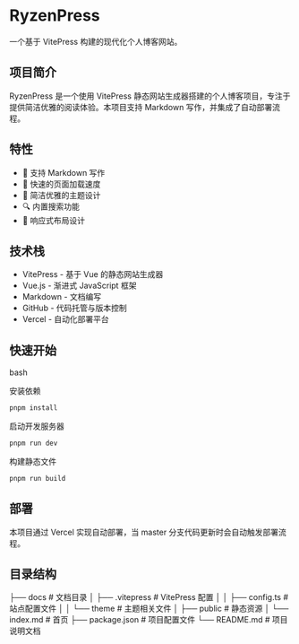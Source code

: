 # RyzenPress

一个基于 VitePress 构建的现代化个人博客网站。

## 项目简介

RyzenPress 是一个使用 VitePress 静态网站生成器搭建的个人博客项目，专注于提供简洁优雅的阅读体验。本项目支持 Markdown 写作，并集成了自动部署流程。

## 特性

- 📝 支持 Markdown 写作
- 🚀 快速的页面加载速度
- 🎨 简洁优雅的主题设计
- 🔍 内置搜索功能
- 📱 响应式布局设计

## 技术栈

- VitePress - 基于 Vue 的静态网站生成器
- Vue.js - 渐进式 JavaScript 框架
- Markdown - 文档编写
- GitHub - 代码托管与版本控制
- Vercel - 自动化部署平台

## 快速开始

bash

安装依赖

```cmd
pnpm install
```

启动开发服务器

```cmd
pnpm run dev
```

构建静态文件

```cmd
pnpm run build
```

## 部署

本项目通过 Vercel 实现自动部署，当 master 分支代码更新时会自动触发部署流程。

## 目录结构

├── docs # 文档目录
│ ├── .vitepress # VitePress 配置
│ │ ├── config.ts # 站点配置文件
│ │ └── theme # 主题相关文件
│ ├── public # 静态资源
│ └── index.md # 首页
├── package.json # 项目配置文件
└── README.md # 项目说明文档
